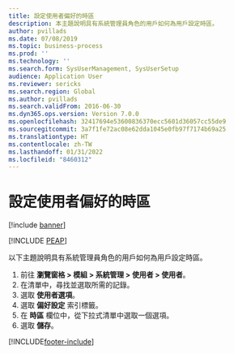 ```yaml
---
title: 設定使用者偏好的時區
description: 本主題說明具有系統管理員角色的用戶如何為用戶設定時區。
author: pvillads
ms.date: 07/08/2019
ms.topic: business-process
ms.prod: ''
ms.technology: ''
ms.search.form: SysUserManagement, SysUserSetup
audience: Application User
ms.reviewer: sericks
ms.search.region: Global
ms.author: pvillads
ms.search.validFrom: 2016-06-30
ms.dyn365.ops.version: Version 7.0.0
ms.openlocfilehash: 32417694e53600836370ecc5601d36057cc55de9
ms.sourcegitcommit: 3a7f1fe72ac08e62dda1045e0fb97f7174b69a25
ms.translationtype: HT
ms.contentlocale: zh-TW
ms.lasthandoff: 01/31/2022
ms.locfileid: "8460312"
---
```

# <a name="set-a-users-preferred-time-zone"></a>設定使用者偏好的時區

[!include [banner](../../includes/banner.md)]


[!INCLUDE [PEAP](../../../../includes/peap-1.md)]

以下主題說明具有系統管理員角色的用戶如何為用戶設定時區。

1. 前往 **瀏覽窗格 > 模組 > 系統管理 > 使用者 > 使用者**。
2. 在清單中，尋找並選取所需的記錄。
3. 選取 **使用者選項**。
4. 選取 **偏好設定** 索引標籤。
5. 在 **時區** 欄位中，從下拉式清單中選取一個選項。
6. 選取 **儲存**。



[!INCLUDE[footer-include](../../../../includes/footer-banner.md)]